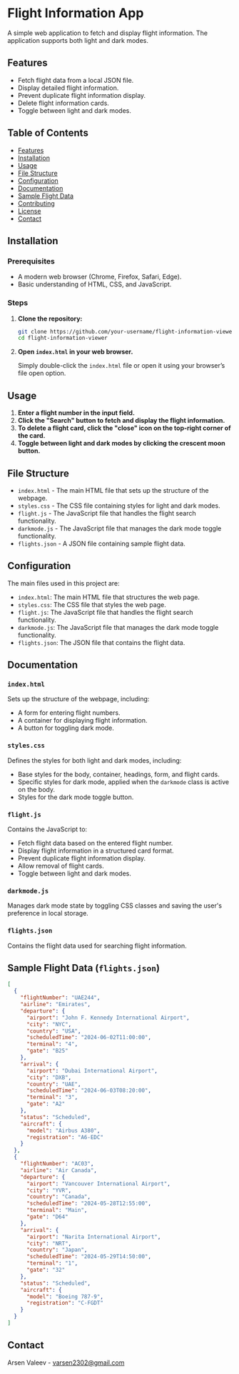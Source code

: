 # Flight Information App

A simple web application to fetch and display flight information. The application supports both light and dark modes.

## Features

- Fetch flight data from a local JSON file.
- Display detailed flight information.
- Prevent duplicate flight information display.
- Delete flight information cards.
- Toggle between light and dark modes.

## Table of Contents

- [Features](#features)
- [Installation](#installation)
- [Usage](#usage)
- [File Structure](#file-structure)
- [Configuration](#configuration)
- [Documentation](#documentation)
- [Sample Flight Data](#sample-flight-data-flightsjson)
- [Contributing](#contributing)
- [License](#license)
- [Contact](#contact)

## Installation

### Prerequisites

- A modern web browser (Chrome, Firefox, Safari, Edge).
- Basic understanding of HTML, CSS, and JavaScript.

### Steps

1. **Clone the repository:**

    ```bash
    git clone https://github.com/your-username/flight-information-viewer.git
    cd flight-information-viewer
    ```

2. **Open `index.html` in your web browser.**

    Simply double-click the `index.html` file or open it using your browser’s file open option.

## Usage

1. **Enter a flight number in the input field.**
2. **Click the "Search" button to fetch and display the flight information.**
3. **To delete a flight card, click the "close" icon on the top-right corner of the card.**
4. **Toggle between light and dark modes by clicking the crescent moon button.**

## File Structure

- `index.html` - The main HTML file that sets up the structure of the webpage.
- `styles.css` - The CSS file containing styles for light and dark modes.
- `flight.js` - The JavaScript file that handles the flight search functionality.
- `darkmode.js` - The JavaScript file that manages the dark mode toggle functionality.
- `flights.json` - A JSON file containing sample flight data.

## Configuration

The main files used in this project are:

- `index.html`: The main HTML file that structures the web page.
- `styles.css`: The CSS file that styles the web page.
- `flight.js`: The JavaScript file that handles the flight search functionality.
- `darkmode.js`: The JavaScript file that manages the dark mode toggle functionality.
- `flights.json`: The JSON file that contains the flight data.

## Documentation

### `index.html`

Sets up the structure of the webpage, including:
- A form for entering flight numbers.
- A container for displaying flight information.
- A button for toggling dark mode.

### `styles.css`

Defines the styles for both light and dark modes, including:
- Base styles for the body, container, headings, form, and flight cards.
- Specific styles for dark mode, applied when the `darkmode` class is active on the body.
- Styles for the dark mode toggle button.

### `flight.js`

Contains the JavaScript to:
- Fetch flight data based on the entered flight number.
- Display flight information in a structured card format.
- Prevent duplicate flight information display.
- Allow removal of flight cards.
- Toggle between light and dark modes.

### `darkmode.js`

Manages dark mode state by toggling CSS classes and saving the user's preference in local storage.

### `flights.json`

Contains the flight data used for searching flight information.

## Sample Flight Data (`flights.json`)

```json
[
  {
    "flightNumber": "UAE244",
    "airline": "Emirates",
    "departure": {
      "airport": "John F. Kennedy International Airport",
      "city": "NYC",
      "country": "USA",
      "scheduledTime": "2024-06-02T11:00:00",
      "terminal": "4",
      "gate": "B25"
    },
    "arrival": {
      "airport": "Dubai International Airport",
      "city": "DXB",
      "country": "UAE",
      "scheduledTime": "2024-06-03T08:20:00",
      "terminal": "3",
      "gate": "A2"
    },
    "status": "Scheduled",
    "aircraft": {
      "model": "Airbus A380",
      "registration": "A6-EDC"
    }
  },
  {
    "flightNumber": "AC03",
    "airline": "Air Canada",
    "departure": {
      "airport": "Vancouver International Airport",
      "city": "YVR",
      "country": "Canada",
      "scheduledTime": "2024-05-28T12:55:00",
      "terminal": "Main",
      "gate": "D64"
    },
    "arrival": {
      "airport": "Narita International Airport",
      "city": "NRT",
      "country": "Japan",
      "scheduledTime": "2024-05-29T14:50:00",
      "terminal": "1",
      "gate": "32"
    },
    "status": "Scheduled",
    "aircraft": {
      "model": "Boeing 787-9",
      "registration": "C-FGDT"
    }
  }
]
```

## Contact

Arsen Valeev - [varsen2302@gmail.com](mailto:varsen2302@gmail.com)
